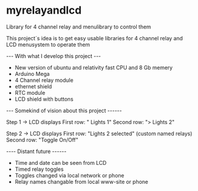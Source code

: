 # myrelayandlcd
Library for 4 channel relay and menulibrary to control them

This project´s idea is to get easy usable libraries for 4 channel relay and LCD menusystem to operate them


--- With what I develop this project ---
- New version of ubuntu and relativity fast CPU and 8 Gb memery
- Arduino Mega
- 4 Channel relay module
- ethernet shield
- RTC module
- LCD shield with buttons

--- Somekind of vision about this project ------

Step 1 ->
LCD displays
First row:  "  Lights 1"
Second row: "> Lights 2"


Step 2 ->
LCD displays
First row:  "Lights 2 selected" (custom named relays)
Second row: "Toggle On/Off"


---- Distant future ------
- Time and date can be seen from LCD
- Timed relay toggles
- Toggles changed via local network or phone
- Relay names changable from local www-site or phone
